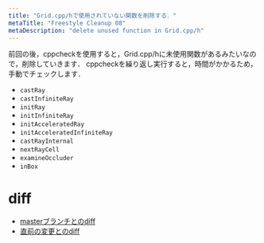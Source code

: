 ```yaml
---
title: "Grid.cpp/hで使用されていない関数を削除する．"
metaTitle: "Freestyle Cleanup 08"
metaDescription: "delete unused function in Grid.cpp/h"
---
```


前回の後，cppcheckを使用すると，Grid.cpp/hに未使用関数があるみたいなので，削除していきます．
cppcheckを繰り返し実行すると，時間がかかるため，手動でチェックします．

* `castRay`
* `castInfiniteRay`
* `initRay`
* `initInfiniteRay`
* `initAcceleratedRay`
* `initAcceleratedInfiniteRay`
* `castRayInternal`
* `nextRayCell`
* `examineOccluder`
* `inBox`

# diff
* [masterブランチとのdiff](https://gist.github.com/hzuika/479d62f9feedbcab68df94341ccb984e)
* [直前の変更とのdiff](https://gist.github.com/hzuika/edeac218cc5f41fe454d09e35709b1bc)